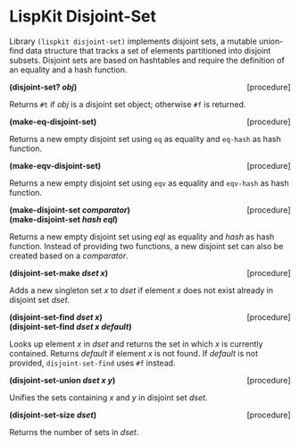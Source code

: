 # LispKit Disjoint-Set

Library `(lispkit disjoint-set)` implements disjoint sets, a mutable union-find data structure that tracks a set of elements partitioned into disjoint subsets. Disjoint sets are based on hashtables and require the definition of an equality and a hash function.

**(disjoint-set? _obj_)** <span style="float:right;text-align:rigth;">[procedure]</span>   

Returns `#t` if _obj_ is a disjoint set object; otherwise `#f` is returned.

**(make-eq-disjoint-set)** <span style="float:right;text-align:rigth;">[procedure]</span>   

Returns a new empty disjoint set using `eq` as equality and `eq-hash` as hash function.

**(make-eqv-disjoint-set)** <span style="float:right;text-align:rigth;">[procedure]</span>   

Returns a new empty disjoint set using `eqv` as equality and `eqv-hash` as hash function.

**(make-disjoint-set _comparator_)** <span style="float:right;text-align:rigth;">[procedure]</span>   
**(make-disjoint-set _hash eql_)**

Returns a new empty disjoint set using _eql_ as equality and _hash_ as hash function. Instead of providing two functions, a new disjoint set can also be created based on a _comparator_.

**(disjoint-set-make _dset x_)** <span style="float:right;text-align:rigth;">[procedure]</span>   

Adds a new singleton set _x_ to _dset_ if element _x_ does not exist already in disjoint set _dset_.

**(disjoint-set-find _dset x_)** <span style="float:right;text-align:rigth;">[procedure]</span>   
**(disjoint-set-find _dset x default_)**   

Looks up element _x_ in _dset_ and returns the set in which _x_ is currently contained. Returns _default_ if element _x_ is not found. If _default_ is not provided, `disjoint-set-find` uses `#f` instead.

**(disjoint-set-union _dset x y_)** <span style="float:right;text-align:rigth;">[procedure]</span>   

Unifies the sets containing _x_ and _y_ in disjoint set _dset_.

**(disjoint-set-size _dset_)** <span style="float:right;text-align:rigth;">[procedure]</span>   

Returns the number of sets in _dset_.
